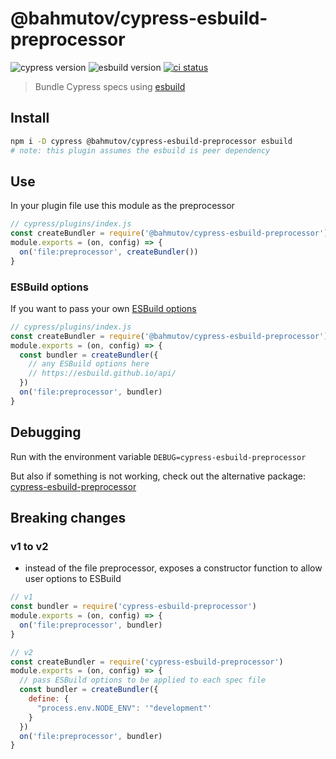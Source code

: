 # @bahmutov/cypress-esbuild-preprocessor
![cypress version](https://img.shields.io/badge/cypress-7.3.0-brightgreen) ![esbuild version](https://img.shields.io/badge/esbuild-0.12.0-brightgreen) [![ci status][ci image]][ci url]
> Bundle Cypress specs using [esbuild](https://esbuild.github.io/)

## Install

```bash
npm i -D cypress @bahmutov/cypress-esbuild-preprocessor esbuild
# note: this plugin assumes the esbuild is peer dependency
```

## Use

In your plugin file use this module as the preprocessor

```js
// cypress/plugins/index.js
const createBundler = require('@bahmutov/cypress-esbuild-preprocessor')
module.exports = (on, config) => {
  on('file:preprocessor', createBundler())
}
```

### ESBuild options

If you want to pass your own [ESBuild options](https://esbuild.github.io/api/)

```js
// cypress/plugins/index.js
const createBundler = require('@bahmutov/cypress-esbuild-preprocessor')
module.exports = (on, config) => {
  const bundler = createBundler({
    // any ESBuild options here
    // https://esbuild.github.io/api/
  })
  on('file:preprocessor', bundler)
}
```

## Debugging

Run with the environment variable `DEBUG=cypress-esbuild-preprocessor`

But also if something is not working, check out the alternative package: [cypress-esbuild-preprocessor](https://github.com/sod/cypress-esbuild-preprocessor#readme)

## Breaking changes

### v1 to v2

- instead of the file preprocessor, exposes a constructor function to allow user options to ESBuild

```js
// v1
const bundler = require('cypress-esbuild-preprocessor')
module.exports = (on, config) => {
  on('file:preprocessor', bundler)
}

// v2
const createBundler = require('cypress-esbuild-preprocessor')
module.exports = (on, config) => {
  // pass ESBuild options to be applied to each spec file
  const bundler = createBundler({
    define: {
      "process.env.NODE_ENV": '"development"'
    }
  })
  on('file:preprocessor', bundler)
}
```

[ci image]: https://github.com/bahmutov/cypress-esbuild-preprocessor/workflows/ci/badge.svg?branch=main
[ci url]: https://github.com/bahmutov/cypress-esbuild-preprocessor/actions
